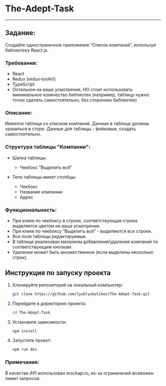 # The-Adept-Task

***

## Задание:
Создайте одностраничное приложение “Список компаний”, используя библиотеку React.js.

### Требования:
- React
- Redux (redux-toolkit)
- TypeScript
- Остальное на ваше усмотрение, НО стоит использовать минимальное количество библиотек (например, таблицу нужно точно сделать самостоятельно, без сторонних библиотек)

### Описание:
Имеется таблица со списком компаний. Данные в таблице должны храниться в сторе. Данные для таблицы - фейковые, создать самостоятельно.

### Структура таблицы "Компании":
- Шапка таблицы:
  - Чекбокс “Выделить всё”

- Тело таблицы имеет столбцы:
  - Чекбокс
  - Название компании
  - Адрес

### Функциональность:
- При клике по чекбоксу в строке, соответствующая строка выделяется цветом на ваше усмотрение.
- При клике по чекбоксу “Выделить всё” - выделяются все строки.
- Все поля таблицы редактируемые.
- В таблице реализован механизм добавления/удаления компаний по соответствующим кнопкам.
- Удаление может быть множественное (если выделены несколько строк).

## Инструкция по запуску проекта

1. Клонируйте репозиторий на локальный компьютер:
    ```sh
    git clone https://github.com/lyublyukotikov/The-Adept-Task.git
    ```

2. Перейдите в директорию проекта:
    ```sh
    cd The-Adept-Task
    ```

3. Установите зависимости:
    ```sh
    npm install
    ```

4. Запустите проект:
    ```sh
    npm run dev
    ```



### Примечание:
В качестве API использован mockapi.io, из-за ограничений возможен лимит запросов.
